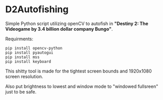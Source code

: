 # D2Autofishing
Simple Python script utilizing openCV to autofish in **"Destiny 2: The Videogame by 3.4 billion dollar company Bungo"**.

Requirments:
```
pip install opencv-python
pip install pyautogui
pip install mss
pip install keyboard
```

This shitty tool is made for the tightest screen bounds and 1920x1080 screen resolution.

Also put brightness to lowest and window mode to "windowed fullsreen" just to be safe.
